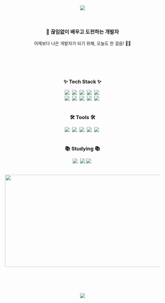 <div align="center">
 
 
 
 <br/>
 
 
 
   <div>
 <img src="https://capsule-render.vercel.app/api?type=Waving&color=gradient&height=250&width=auto&section=header&text=Hyunny%20Codes%20💻&fontColor=ffffff&fontSize=55&animation=fadeIn&fontAlignY=55" />
 </div>
 
 
 <br/>
 <br/>
 <div align="center">
   <h3>🌟 끊임없이 배우고 도전하는 개발자</h3>
   <p>어제보다 나은 개발자가 되기 위해, 오늘도 한 걸음! 💪🏻 </p>
 </div>
 
 <br/>
 <br/>
 <br/>
 <br/>
 
 
 <h3>✨ Tech Stack ✨</h3>
 <div>
   <img src="https://img.shields.io/badge/html5-E34F26.svg?style=for-the-badge&logo=html5&logoColor=white" />&nbsp
   <img src="https://img.shields.io/badge/styled--components-DB7093?style=for-the-badge&logo=styled-components&logoColor=ffd35b" />&nbsp
   <img src="https://img.shields.io/badge/css3-1572B6.svg?style=for-the-badge&logo=css3&logoColor=white" />&nbsp
   <img src="https://img.shields.io/badge/Next.js-000?logo=nextdotjs&logoColor=fff&style=for-the-badge" />&nbsp
   <img src="https://img.shields.io/badge/Java-ED8B00?style=for-the-badge&logo=openjdk&logoColor=white" />&nbsp
 </div>
 
 <div>
   <img src="https://img.shields.io/badge/typescript-007ACC.svg?style=for-the-badge&logo=typescript&logoColor=white" />&nbsp
   <img src="https://img.shields.io/badge/javascript-F7DF1E.svg?style=for-the-badge&logo=javascript&logoColor=20232a" />&nbsp
   <img src="https://img.shields.io/badge/react-20232a.svg?style=for-the-badge&logo=react&logoColor=61DAFB" />&nbsp
   <img src="https://img.shields.io/badge/oracle-DB7093?style=for-the-badge&logo=oracle&logoColor=ffd35b" />&nbsp
   <img src="https://img.shields.io/badge/PHP-777BB4?style=for-the-badge&logo=php&logoColor=white" />&nbsp
 </div>
 
 
 <br>
 
 <h3 >🛠 Tools 🛠</h3>
 <div >
   <img src="https://img.shields.io/badge/github-181717.svg?style=for-the-badge&logo=github&logoColor=white" />&nbsp
   <img src="https://img.shields.io/badge/Notion-F3F3F3.svg?style=for-the-badge&logo=notion&logoColor=black" />&nbsp
   <img src="https://img.shields.io/badge/git-F05033.svg?style=for-the-badge&logo=git&logoColor=white" />&nbsp
   <img src="https://img.shields.io/badge/figma-F24E1E.svg?style=for-the-badge&logo=figma&logoColor=white" />&nbsp
   <img src="https://img.shields.io/badge/VSCode-2C2C32.svg?style=for-the-badge&logo=visual-studio-code&logoColor=22ABF3" />&nbsp
 </div>
 
 
 
 <br/>
 
 <h3 >📚 Studying 📚</h3>
 <div >
   <img src="https://img.shields.io/badge/Svelte-4A4A55?style=for-the-badge&logo=svelte&logoColor=FF3E00" />&nbsp
   <img src="https://img.shields.io/badge/Vue.js-35495E?style=for-the-badge&logo=vue.js&logoColor=4FC08D" />
   <img src="https://img.shields.io/badge/React_Native-20232A?style=for-the-badge&logo=react&logoColor=61DAFB" />&nbsp
 </div>
 
 
   <br/>
   <br/>
 
 
 <a href="https://www.gitanimals.org/en_US?utm_medium=image&utm_source=hunny9512&utm_content=farm">
 <img
   src="https://render.gitanimals.org/farms/hunny9512"
   width="600"
   height="300"
 />
 </a> 
  
  
<br/>
<br/>
<br/>
<br/>
<br/>
<br/>
  
  <img src="https://capsule-render.vercel.app/api?type=waving&color=gradient&height=150&section=footer" />
